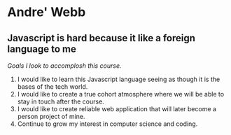 # Andre' Webb

## Javascript is hard because it like a foreign language to me 

_Goals I look to accomplosh this course._

1. I would like to learn this Javascript language seeing as though it is the bases of the tech world.
2. I would like to create a true cohort atmosphere where we will be able to stay in touch after the course. 
3. I would like to create reliable web application that will later become a person project of mine.
4. Continue to grow my interest in computer science and coding.
